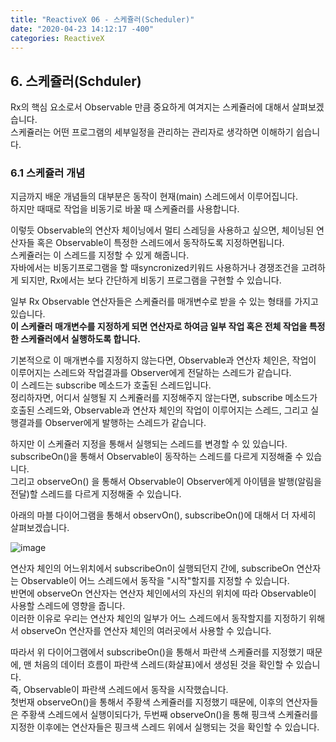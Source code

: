 ```yaml
---
title: "ReactiveX 06 - 스케쥴러(Scheduler)"
date: "2020-04-23 14:12:17 -400"
categories: ReactiveX
---
```


## 6. 스케쥴러(Schduler)
Rx의 핵심 요소로서 Observable 만큼 중요하게 여겨지는 스케쥴러에 대해서 살펴보겠습니다.  
스케쥴러는 어떤 프로그램의 세부일정을 관리하는 관리자로 생각하면 이해하기 쉽습니다.  

### 6.1 스케쥴러 개념
지금까지 배운 개념들의 대부분은 동작이 현재(main) 스레드에서 이루어집니다.  
하지만 때때로 작업을 비동기로 바꿀 때 스케쥴러를 사용합니다.  

이렇듯 Observable의 연산자 체이닝에서 멀티 스레딩을 사용하고 싶으면, 체이닝된 연산자들 혹은 Observable이 특정한 스레드에서 동작하도록 지정하면됩니다.  
스케쥴러는 이 스레드를 지정할 수 있게 해줍니다.  
자바에서는 비동기프로그램을 할 때syncronized키워드 사용하거나 경쟁조건을 고려하게 되지만, 
Rx에서는 보다 간단하게 비동기 프로그램을 구현할 수 있습니다.  

일부 Rx Observable 연산자들은 스케쥴러를 매개변수로 받을 수 있는 형태를 가지고 있습니다.  
**이 스케쥴러 매개변수를 지정하게 되면 연산자로 하여금 일부 작업 혹은 전체 작업을 특정한 스케쥴러에서 실행하도록 합니다.** 

기본적으로 이 매개변수를 지정하지 않는다면, Observable과 연산자 체인은, 작업이 이루어지는 스레드와 작업결과를 Observer에게 전달하는 스레드가 같습니다.  
이 스레드는 subscribe 메소드가 호출된 스레드입니다.  
정리하자면, 어디서 실행될 지 스케쥴러를 지정해주지 않는다면, subscribe 메소드가 호출된 스레드와, Observable과 연산자 체인의 작업이 이루어지는 스레드, 그리고 실행결과를 Observer에게 발행하는 스레드가 같습니다.  

하지만 이 스케쥴러 지정을 통해서 실행되는 스레드를 변경할 수 있 있습니다.
subscribeOn()을 통해서 Observable이 동작하는 스레드를 다르게 지정해줄 수 있습니다.  
그리고 observeOn() 을 통해서 Observable이 Observer에게 아이템을 발행(알림을 전달)할 스레드를 다르게 지정해줄 수 있습니다.  

아래의 마블 다이어그램을 통해서 observOn(), subscribeOn()에 대해서 더 자세히 살펴보겠습니다.  

![image](https://user-images.githubusercontent.com/57262833/80064683-9540b300-8573-11ea-890a-af1e38e2bde4.png)

연산자 체인의 어느위치에서 subscribeOn이 실행되던지 간에, subscribeOn 연산자는 Observable이 어느 스레드에서 동작을 "시작"할지를 지정할 수 있습니다.  
반면에 observeOn 연산자는 연산자 체인에서의 자신의 위치에 따라 Observable이 사용할 스레드에 영향을 줍니다.  
이러한 이유로 우리는 연산자 체인의 일부가 어느 스레드에서 동작할지를 지정하기 위해서 observeOn 연산자를 연산자 체인의 여러곳에서 사용할 수 있습니다.

따라서 위 다이어그램에서 subscribeOn()을 통해서 파란색 스케쥴러를 지정했기 때문에, 맨 처음의 데이터 흐름이 파란색 스레드(화살표)에서 생성된 것을 확인할 수 있습니다.  
즉, Observable이 파란색 스레드에서 동작을 시작했습니다.  
첫번재 observeOn()을 통해서 주황색 스케쥴러를 지정했기 때문에, 이후의 연산자들은 주황색 스레드에서 실행이되다가, 두번째 observeOn()을 통해 핑크색 스케쥴러를 지정한 이후에는
연산자들은 핑크색 스레드 위에서 실행되는 것을 확인할 수 있습니다.


<br/>
<br/>
<br/>
<br/>














